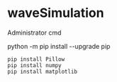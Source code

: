 # waveSimulation

Administrator cmd

python -m pip install --upgrade pip

```
pip install Pillow
pip install numpy
pip install matplotlib
```